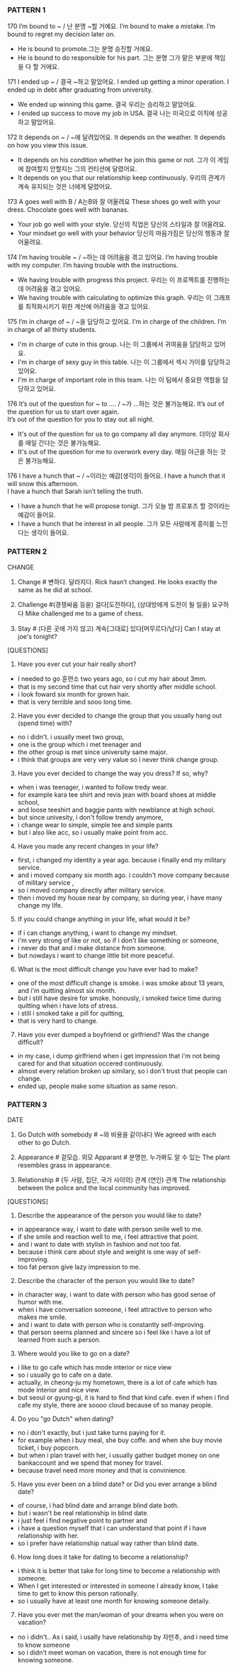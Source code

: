 ### PATTERN 1
170  I’m bound to ~ / 난 분명 ~할 거예요.
I’m bound to make a mistake.
I’m bound to regret my decision later on.
- He is bound to promote.그는 분명 승진할 거에요.
- He is bound to do responsible for his part. 그는 분명 그가 맡은 부분에 책임을 다 할 거에요.

171  I ended up ~ / 결국 ~하고 말았어요.
I ended up getting a minor operation.
I ended up in debt after graduating from university.
- We ended up winning this game. 결국 우리는 승리하고 말았어요.
- I ended up success to move my job in USA. 결국 나는 미국으로 이직에 성공하고 말았어요.
 
172  It depends on ~ / ~에 달려있어요.
It depends on the weather.
It depends on how you view this issue.
- It depends on his condition whether he join this game or not. 그가 이 게임에 참여할지 안할지는 그의 컨티션에 달렸어요.
- It depends on you that our relationship keep continuously. 우리의 관계가 계속 유지되는 것은 너에게 달렸어요.

173  A goes well with B / A는B와 잘 어울려요
These shoes go well with your dress. 
Chocolate goes well with bananas.
- Your job go well with your style. 당신의 직업은 당신의 스타일과 잘 어울려요.
- Your mindset go well with your behavior 당신의 마음가짐은 당신의 행동과 잘 어울려요.
 
174  I’m having trouble ~ / ~하는 데 어려움을 겪고 있어요.
I’m having trouble with my computer. 
I’m having trouble with the instructions.
- We having trouble with progress this project. 우리는 이 프로젝트를 진행하는데 어려움을 겪고 있어요.
- We having trouble with calculating to optimize this graph. 우리는 이 그래프를 최적화시키기 위한 계산에 어려움을 겪고 있어요.

175  I’m in charge of ~ / ~을 담당하고 있어요.
I’m in charge of the children.
I’m in charge of all thirty students.
- I'm in charge of cute in this group. 나는 이 그룹에서 귀여움을 담당하고 있어요.
- I'm in charge of sexy guy in this table. 나는 이 그룹에서 섹시 가이를 담당하고 있어요.
- I'm in charge of important role in this team. 나는 이 팀에서 중요한 역할을 담당하고 있어요.
 
176  It’s out of the question for ~ to .... / ~가 …하는 것은 불가능해요.
It’s out of the question for us to start over again.  
It’s out of the question for you to stay out all night.
- It's out of the question for us to go company all day anymore. 더이상 회사를 매일 간다는 것은 불가능해요.
- It's out of the question for me to overwork every day. 매일 야근을 하는 것은 불가능해요.
 
176  I have a hunch that ~ / ~이라는 예감[생각]이 들어요.
I have a hunch that it will snow this afternoon.  
I have a hunch that Sarah isn’t telling the truth.
- I have a hunch that he will propose tonigt. 그가 오늘 밤 프로포즈 할 것이라는 예감이 들어요.
- I have a hunch that he interest in all people. 그가 모든 사람에게 흥미를 느낀다는 생각이 들어요.

### PATTERN 2
CHANGE
1. Change # 변하다. 달라지다.
Rick hasn’t changed. He looks exactly the same as he did at school.

2. Challenge #(경쟁싸움 등을) 걸다[도전하다], (상대방에게 도전이 될 일을) 요구하다
Mike challenged me to a game of chess.

3. Stay # (다른 곳에 가지 않고) 계속[그대로] 있다[머무르다/남다]
Can I stay at joe's tonight?

[QUESTIONS]

1. Have you ever cut your hair really short?
- I needed to go 훈련소 two years ago, so i cut my hair about 3mm.
- that is my second time that cut hair very shortly after middle school.
- i look foward six month for grown hair.
- that is very terrible and sooo long time.

2. Have you ever decided to change the group that you usually hang out (spend time) with?
- no i didn't. i usually meet two group, 
- one is the group which i met teenager and
- the other group is met since university same major.
- i think that groups are very very value so i never think change group.

3. Have you ever decided to change the way you dress? If so, why?
- when i was teenager, i wanted to follow tredy wear. 
- for example kara tee shirt and revis jean with board shoes at middle school,
- and loose teeshirt and baggie pants with newblance at high school.
- but since univesity, i don't follow trendy anymore, 
- i change wear to simple, simple tee and simple pants
- but i also like acc, so i usually make point from acc.

4. Have you made any recent changes in your life?
- first, i changed my identity a year ago. because i finally end my military service.
- and i moved company six month ago. i couldn't move company because of military service , 
- so i moved company directly after military service.
- then i moved my house near by company, so during year, i have many change my life.

5. If you could change anything in your life, what would it be?
- if i can change anything, i want to change my mindset. 
- i'm very strong of like or not, so if i don't like something or someone,
- i never do that and i make distance from someone.
- but nowdays i want to change little bit more peaceful.

6. What is the most difficult change you have ever had to make?
- one of the most difficult change is smoke. i was smoke about 13 years, and i'm quitting almost six month.
- but i still have desire for smoke. honously, i smoked twice time during quitting when i have lots of stress.
- i still i smoked take a pill for quitting,
- that is very hard  to change.

7. Have you ever dumped a boyfriend or girlfriend? Was the change difficult?
- in my case, i dump girlfriend when i get impression that i'm not being cared for and that situation occered continuously.
- almost every relation broken up similary, so i don't trust that people can change.
- ended up, people make some situation as same reson.

### PATTERN 3
DATE
1. Go Dutch with somebody # ~와 비용을 같이내다
We agreed with each other to go Dutch. 

2. Appearance # 겉모습. 외모
     Apparant # 분명한, 누가봐도 알 수 있는
The plant resembles grass in appearance. 

3. Relationship # (두 사람, 집단, 국가 사이의) 관계
                          (연인) 관계
The relationship between the police and the local community has improved. 


[QUESTIONS]
1. Describe the appearance of the person you would like to date?
- in appearance way, i want to date with person smile well to me.
- if she smile and reaction well to me, i feel attractive that point.
- and i want to date with stylish in fashion and not too fat.
- because i think care about style and weight is one way of self-improving.
- too fat person give lazy impression to me.

2. Describe the character of the person you would like to date?
- in character way, i want to date with person who has good sense of humor with me. 
- when i have conversation someone, i feel attractive to person who makes me smile.
- and i want to date with person who is constantly self-improving.
- that person seems planned and sincere so i feel like i have a lot of learned from such a person.

3. Where would you like to go on a date?
- i like to go cafe which has mode interior or nice view
- so i usually go to cafe on a date.
- actually, in cheong-ju my hometown, there is a lot of cafe which has mode interior and nice view.
- but seoul or gyung-gi, it is hard to find that kind cafe. even if when i find cafe my style, there are soooo cloud because of so manay people.

4. Do you "go Dutch" when dating?
- no i don't exactly, but i just take turns paying for it.
- for example when i buy meal, she buy coffe. and when she buy movie ticket, i buy popcorn.
- but when i plan travel with her, i usually gather budget money on one bankaccount and we spend that money for travel.
- because travel need more money and that is convinience.

5. Have you ever been on a blind date? or Did you ever arrange a blind date?
- of course, i had blind date and arrange blind date both.
- but i wasn't be real relationship in blind date.
- i just feel i find negative point to partner and 
- i have a question myself that i can understand that point if i have relationship with her.
- so i prefer have relationship natual way rather than blind date.

6. How long does it take for dating to become a relationship?
- i think it is better that take for long time to become a relationship with someone.
- When I get interested or interested in someone I already know, I take time to get to know this person rationally.
- so i usually have at least one month for knowing someone detaily.

7. Have you ever met the man/woman of your dreams when you were on vacation?
- no i didn't.. As i said, i usally have relationship by 자만추, and i need time to know someone
- so i didn't meet woman on vacation, there is not enough time for knowing someone.
